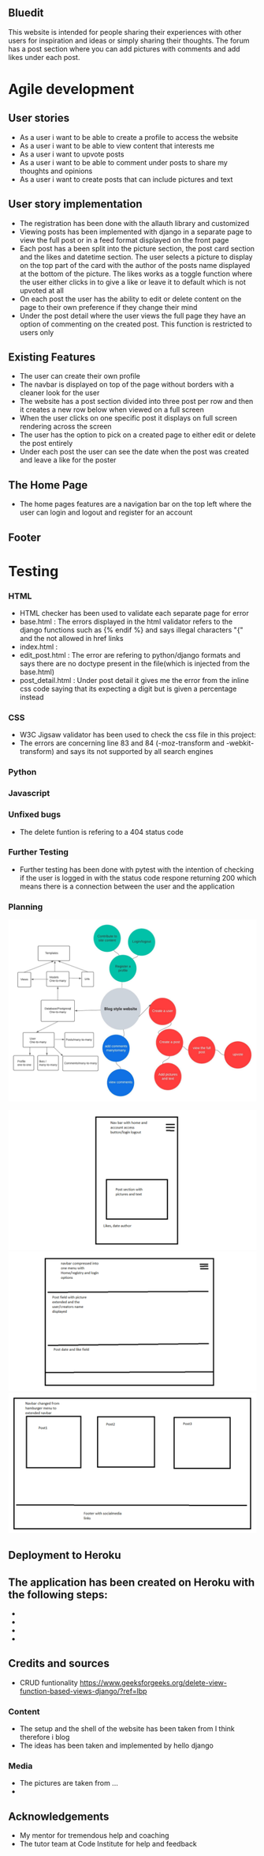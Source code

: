 
## Bluedit
This website is intended for people sharing their experiences with other users for inspiration and ideas or simply sharing their thoughts. The forum has a post section where you can add pictures with comments and add likes under each post.

# Agile development

## User stories
- As a user i want to be able to create a profile to access the website
- As a user i want to be able to view content that interests me
- As a user i want to upvote posts 
- As a user i want to be able to comment under posts to share my thoughts and opinions
- As a user i want to create posts that can include pictures and text

## User story implementation
- The registration has been done with the allauth library and customized
- Viewing posts has been implemented with django in a separate page to view the full post or in a feed format displayed on the front page
- Each post has a been split into the picture section, the post card section and the likes and datetime section. The user selects a picture to display on the top part of the card with the author of the posts name displayed at the bottom of the picture. The likes works as a toggle function where the user either clicks in to give a like or leave it to default which is not upvoted at all
- On each post the user has the ability to edit or delete content on the page to their own preference if they change their mind
- Under the post detail where the user views the full page they have an option of commenting on the created post. This function is restricted to users only

## Existing Features
- The user can create their own profile
- The navbar is displayed on top of the page without borders with a cleaner look for the user
- The website has a post section divided into three post per row and then it creates a new row below when viewed on a full screen
- When the user clicks on one specific post it displays on full screen rendering across the screen
- The user has the option to pick on a created page to either edit or delete the post entirely
- Under each post the user can see the date when the post was created and leave a like for the poster

## The Home Page 
- The home pages features are a navigation bar on the top left where the user can login and logout and register for an account
## Footer

# Testing

### HTML
- HTML checker has been used to validate each separate page for error
- base.html : The errors displayed in the html validator refers to the django functions such as {% endif %} and says illegal characters "{" and the not allowed in href links
- index.html : 
- edit_post.html : The error are refering to python/django formats and says there are no doctype present in the file(which is injected from the base.html)
- post_detail.html : Under post detail it gives me the error from the inline css code saying that its expecting a digit but is given a percentage instead
### CSS
- W3C Jigsaw validator has been used to check the css file in this project: 
- The errors are concerning line 83 and 84 (-moz-transform and -webkit-transform) and says its not supported by all search engines
### Python

### Javascript

### Unfixed bugs
- The delete funtion is refering to a 404 status code 
### Further Testing
- Further testing has been done with pytest with the intention of checking if the user is logged in with the status code respone returning 200 which means there is a connection between the user and the application
### Planning 

![ERD](media/erd-for-pp4.jpg)

![Wireframes](media/Wireframe-PP4.png)
![medium screens](media/Wireframe%20PP4%20W(720px)%20H%20(659px).png)
![full screen](media/Wireframe%20PP4%20fullscreen.png)


## Deployment to Heroku
The application has been created on Heroku with the following steps:
- 
-
-
-
-
## Credits and sources
- CRUD funtionality https://www.geeksforgeeks.org/delete-view-function-based-views-django/?ref=lbp 
### Content

- The setup and the shell of the website has been taken from I think therefore i blog
- The ideas has been taken and implemented by hello django


### Media
- The pictures are taken from ...
- 

## Acknowledgements 
- My mentor for tremendous help and coaching
- The tutor team at Code Institute for help and feedback
